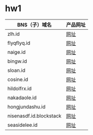 # hw1

|BNS（子）域名|产品网址|
|---|---|
|zlh.id| [网址](https://animal-kingdom-blockstack-allen.netlify.com/) |
|flyqflyq.id|[网址](https://animakingdoms-flyq.netlify.com/)|
|naige.id|[网址](https://sennmac-animal-kingdom.netlify.com)|
|bingw.id|[网址](https://savinganimalkingdom.netlify.com/)|
|sloan.id|[网址](https://blockstack-sloan-class1.netlify.com/)|
|cosine.id|[网址](https://cosine-animalkingdom.netlify.com/)|
|hildolfrx.id|[网址](https://hildolfrx.netlify.com/)|
|nakadaole.id|[网址](https://nakadaole-kingdom.netlify.com/)|
|hongjundashu.id|[网址](https://reverent-murdock-4d9a82.netlify.com/)|
|nisenasdf.id.blockstack|[网址](https://animal-kingdom-blockstack-nisen.netlify.com/)|
|seasidelee.id|[网址](https://animalkingdom-lee.netlify.com/)|

